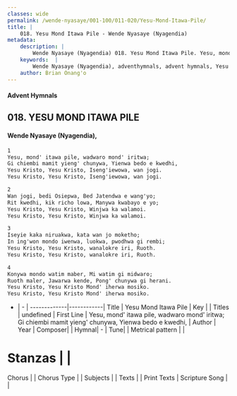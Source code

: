 ```yaml
---
classes: wide
permalink: /wende-nyasaye/001-100/011-020/Yesu-Mond-Itawa-Pile/
title: |
    018. Yesu Mond Itawa Pile - Wende Nyasaye (Nyagendia)
metadata:
    description: |
        Wende Nyasaye (Nyagendia) 018. Yesu Mond Itawa Pile. Yesu, mond' itawa pile, wadwaro mond' iritwa; Gi chiembi mamit yieng' chunywa, Yienwa bedo e kwedhi, Yesu Kristo, Yesu Kristo, Iseng'iewowa, wan jogi. Yesu Kristo, Yesu Kristo, Iseng'iewowa, wan jogi.  
    keywords:  |
        Wende Nyasaye (Nyagendia), adventhymnals, advent hymnals, Yesu Mond Itawa Pile, Yesu, mond' itawa pile, wadwaro mond' iritwa; Gi chiembi mamit yieng' chunywa, Yienwa bedo e kwedhi,. 
    author: Brian Onang'o
---
```


#### Advent Hymnals
## 018. YESU MOND ITAWA PILE
####  Wende Nyasaye (Nyagendia),

```txt
1
Yesu, mond' itawa pile, wadwaro mond' iritwa;
Gi chiembi mamit yieng' chunywa, Yienwa bedo e kwedhi,
Yesu Kristo, Yesu Kristo, Iseng'iewowa, wan jogi.
Yesu Kristo, Yesu Kristo, Iseng'iewowa, wan jogi.

2
Wan jogi, bedi Osiepwa, Bed Jatendwa e wang'yo;
Rit kwedhi, kik richo lowa, Manywa kwabayo e yo;
Yesu Kristo, Yesu Kristo, Winjwa ka walamoi.
Yesu Kristo, Yesu Kristo, Winjwa ka walamoi.

3
Iseyie kaka niruakwa, kata wan jo moketho;
In ing'won mondo iwenwa, luokwa, pwodhwa gi rembi;
Yesu Kristo, Yesu Kristo, wanalokre iri, Ruoth.
Yesu Kristo, Yesu Kristo, wanalokre iri, Ruoth.

4
Konywa mondo watim maber, Mi watim gi midwaro;
Ruoth maler, Jawarwa kende, Pong' chunywa gi herani.
Yesu Kristo, Yesu Kristo Mond' iherwa mosiko.
Yesu Kristo, Yesu Kristo Mond' iherwa mosiko.


```

- |   -  |
-------------|------------|
Title | Yesu Mond Itawa Pile |
Key |  |
Titles | undefined |
First Line | Yesu, mond' itawa pile, wadwaro mond' iritwa; Gi chiembi mamit yieng' chunywa, Yienwa bedo e kwedhi, |
Author | 
Year | 
Composer| |
Hymnal|  - |
Tune|  |
Metrical pattern | |
# Stanzas |  |
Chorus |  |
Chorus Type |  |
Subjects | |
Texts |  |
Print Texts | 
Scripture Song |  |
    
